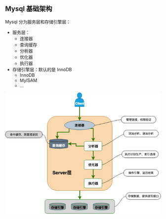 ##  Mysql 基础架构

Mysql 分为服务层和存储引擎层：

- 服务层：
  - 连接器
  - 查询缓存
  - 分析器
  - 优化器
  - 执行器
- 存储引擎层：默认的是 InnoDB
  - InnoDB
  - MyISAM
  - ...

![MysqlArch](.\images\MysqlArch.png)